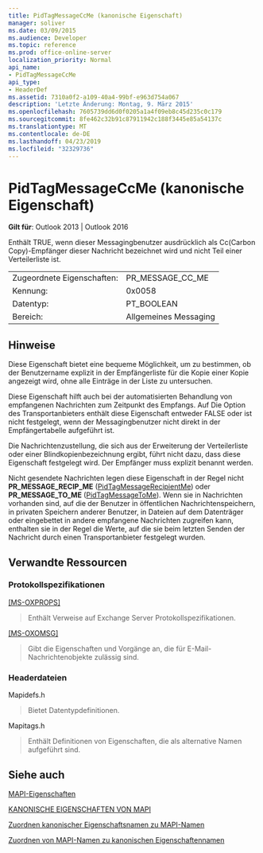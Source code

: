 ```yaml
---
title: PidTagMessageCcMe (kanonische Eigenschaft)
manager: soliver
ms.date: 03/09/2015
ms.audience: Developer
ms.topic: reference
ms.prod: office-online-server
localization_priority: Normal
api_name:
- PidTagMessageCcMe
api_type:
- HeaderDef
ms.assetid: 7310a0f2-a109-40a4-99bf-e963d754a067
description: 'Letzte Änderung: Montag, 9. März 2015'
ms.openlocfilehash: 7605739dd6d0f0205a1a4f09eb8c45d235c0c179
ms.sourcegitcommit: 8fe462c32b91c87911942c188f3445e85a54137c
ms.translationtype: MT
ms.contentlocale: de-DE
ms.lasthandoff: 04/23/2019
ms.locfileid: "32329736"
---
```

# <a name="pidtagmessageccme-canonical-property"></a>PidTagMessageCcMe (kanonische Eigenschaft)

  
  
**Gilt für**: Outlook 2013 | Outlook 2016 
  
Enthält TRUE, wenn dieser Messagingbenutzer ausdrücklich als Cc(Carbon Copy)-Empfänger dieser Nachricht bezeichnet wird und nicht Teil einer Verteilerliste ist. 
  
|||
|:-----|:-----|
|Zugeordnete Eigenschaften:  <br/> |PR_MESSAGE_CC_ME  <br/> |
|Kennung:  <br/> |0x0058  <br/> |
|Datentyp:  <br/> |PT_BOOLEAN  <br/> |
|Bereich:  <br/> |Allgemeines Messaging  <br/> |
   
## <a name="remarks"></a>Hinweise

Diese Eigenschaft bietet eine bequeme Möglichkeit, um zu bestimmen, ob der Benutzername explizit in der Empfängerliste für die Kopie einer Kopie angezeigt wird, ohne alle Einträge in der Liste zu untersuchen. 
  
Diese Eigenschaft hilft auch bei der automatisierten Behandlung von empfangenen Nachrichten zum Zeitpunkt des Empfangs. Auf Die Option des Transportanbieters enthält diese Eigenschaft entweder FALSE oder ist nicht festgelegt, wenn der Messagingbenutzer nicht direkt in der Empfängertabelle aufgeführt ist. 
  
Die Nachrichtenzustellung, die sich aus der Erweiterung der Verteilerliste oder einer Blindkopienbezeichnung ergibt, führt nicht dazu, dass diese Eigenschaft festgelegt wird. Der Empfänger muss explizit benannt werden. 
  
Nicht gesendete Nachrichten legen diese Eigenschaft in der Regel nicht **PR_MESSAGE_RECIP_ME** ([PidTagMessageRecipientMe](pidtagmessagerecipientme-canonical-property.md)) oder **PR_MESSAGE_TO_ME** ([PidTagMessageToMe](pidtagmessagetome-canonical-property.md)). Wenn sie in Nachrichten vorhanden sind, auf die der Benutzer in öffentlichen Nachrichtenspeichern, in privaten Speichern anderer Benutzer, in Dateien auf dem Datenträger oder eingebettet in andere empfangene Nachrichten zugreifen kann, enthalten sie in der Regel die Werte, auf die sie beim letzten Senden der Nachricht durch einen Transportanbieter festgelegt wurden. 
  
## <a name="related-resources"></a>Verwandte Ressourcen

### <a name="protocol-specifications"></a>Protokollspezifikationen

[[MS-OXPROPS]](https://msdn.microsoft.com/library/f6ab1613-aefe-447d-a49c-18217230b148%28Office.15%29.aspx)
  
> Enthält Verweise auf Exchange Server Protokollspezifikationen.
    
[[MS-OXOMSG]](https://msdn.microsoft.com/library/daa9120f-f325-4afb-a738-28f91049ab3c%28Office.15%29.aspx)
  
> Gibt die Eigenschaften und Vorgänge an, die für E-Mail-Nachrichtenobjekte zulässig sind.
    
### <a name="header-files"></a>Headerdateien

Mapidefs.h
  
> Bietet Datentypdefinitionen.
    
Mapitags.h
  
> Enthält Definitionen von Eigenschaften, die als alternative Namen aufgeführt sind.
    
## <a name="see-also"></a>Siehe auch



[MAPI-Eigenschaften](mapi-properties.md)
  
[KANONISCHE EIGENSCHAFTEN VON MAPI](mapi-canonical-properties.md)
  
[Zuordnen kanonischer Eigenschaftsnamen zu MAPI-Namen](mapping-canonical-property-names-to-mapi-names.md)
  
[Zuordnen von MAPI-Namen zu kanonischen Eigenschaftennamen](mapping-mapi-names-to-canonical-property-names.md)


